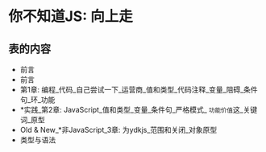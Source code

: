 
# 你不知道JS: 向上走

## 表的内容

-   前言
-   前言
-   第1章: 编程_代码_自己尝试一下_运营商_值和类型_代码注释_变量_阻碍_条件句_环_功能
-   \*实践_第2章: JavaScript_值和类型_变量_条件句_严格模式_ `功能价值`这_关键词_原型
-   Old & New_\*非JavaScript_3章: 为ydkjs_范围和关闭_对象原型
-   类型与语法
